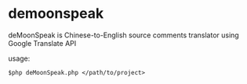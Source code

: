 demoonspeak
===========

deMoonSpeak is Chinese-to-English source comments translator using Google Translate API

 usage:

 `$php deMoonSpeak.php </path/to/project>`
